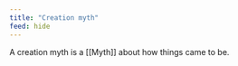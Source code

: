 ```yaml
---
title: "Creation myth"
feed: hide
---
```


A creation myth is a [[Myth]] about how things came to be. 